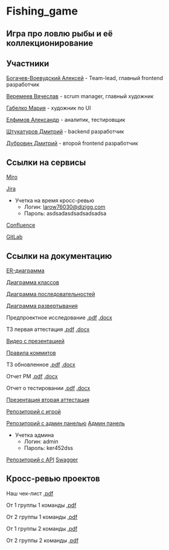 # Fishing_game
## Игра про ловлю рыбы и её коллекционирование

## Участники
[Богачев-Воевудский Алексей](https://github.com/Aleygv) - Team-lead, главный frontend разработчик

[Веремеев Вячеслав](https://github.com/DangeonSlavka) - scrum manager, главный художник

[Габелко Мария](#) - художник по UI

[Елфимов Александр](https://github.com/Devonty) - аналитик, тестировщик

[Штукатуров Дмитрий](https://github.com/POTAP322) - backend разработчик

[Дубровин Дмитрий](#) - второй frontend разработчик

## Ссылки на сервисы
[Miro](https://miro.com/welcomeonboard/bjlqdXVvUDMzQXJrVkZZR2F2REc3VlhqVUNFOVByZE9GWkhsamNjTTJ1QWNrRDA0RVZNbHNPME9FcUtCZk9Fb3hhZXNicjlqZ0FrcVRFZGxLOU5yaGxEUWxXUVJ2OGt2WVp4T3dQMnlSRlU1VitRVU1HMmVMZ2NZRzhHS05CK0FyVmtkMG5hNDA3dVlncnBvRVB2ZXBnPT0hdjE=?share_link_id=15541940578)

[Jira](https://fishin-game.atlassian.net/jira/software/projects/FISH/summary)
- Учетка на время кросс-ревью 
    - Логин: larow76030@dizigg.com
    - Пароль: asdsadasdsadsadsadsa

[Confluence](https://fishin-game.atlassian.net/wiki/spaces/~7120203309141a3da648bcae16a22bff504c60/pages/edit-v2/65543?draftShareId=eb00362f-602d-4876-89a9-e72e69b805d1)

[GitLab](https://gitlab.minecraftslaves.duckdns.org/Aleygv/fishing-game)

## Ссылки на документацию
[ER-диаграмма](https://github.com/Aleygv/Fishing_game/blob/main/Diagrams/ER-%D0%B4%D0%B8%D0%B0%D0%B3%D1%80%D0%B0%D0%BC%D0%BC%D0%B0.png)

[Диаграмма классов](https://github.com/Aleygv/Fishing_game/blob/main/Diagrams/%D0%94%D0%B8%D0%B0%D0%B3%D1%80%D0%B0%D0%BC%D0%BC%D0%B0%20%D0%BA%D0%BB%D0%B0%D1%81%D0%BE%D0%B2.png)

[Диаграмма последовательностей](https://github.com/Aleygv/Fishing_game/blob/main/Diagrams/%D0%94%D0%B8%D0%B0%D0%B3%D1%80%D0%B0%D0%BC%D0%BC%D0%B0%20%D0%BF%D0%BE%D1%81%D0%BB%D0%B5%D0%B4%D0%BE%D0%B2%D0%B0%D1%82%D0%B5%D0%BB%D1%8C%D0%BD%D0%BE%D1%81%D1%82%D0%B5%D0%B9.png)

[Диаграмма развертывания](https://github.com/Aleygv/Fishing_game/blob/main/Diagrams/%D0%94%D0%B8%D0%B0%D0%B3%D1%80%D0%B0%D0%BC%D0%BC%D0%B0%20%D1%80%D0%B0%D0%B7%D0%B2%D1%91%D1%80%D1%82%D1%8B%D0%B2%D0%B0%D0%BD%D0%B8%D1%8F.png)

Предпроектное исследование [.pdf](https://github.com/Aleygv/Fishing_game/blob/main/Documents/Предпроектное%20исследование%20итог.pdf) [.docx](https://github.com/Aleygv/Fishing_game/blob/main/Documents/Предпроектное%20исследование%20итог.docx)

ТЗ первая аттестация [.pdf](https://github.com/Aleygv/Fishing_game/blob/main/Documents/ТЗ%20первая%20атта%20итог.pdf) [.docx](https://github.com/Aleygv/Fishing_game/blob/main/Documents/ТЗ%20первая%20атта%20итог.docx)

[Видео с презентацией](https://drive.google.com/file/d/13Y3dJkEKCISjUAHoFCLYGAghQHK01W7r/view?usp=sharing)

[Правила коммитов](https://github.com/Aleygv/Fishing_game/blob/main/Documents/Git%20rules.md)

ТЗ обновленное [.pdf](https://github.com/Aleygv/Fishing_game/blob/main/Documents/%D0%A2%D0%97%20%D0%BE%D0%B1%D0%BD%D0%BE%D0%B2%D0%BB%D0%B5%D0%BD%D0%BD%D0%BE%D0%B5.pdf) [.docx](https://github.com/Aleygv/Fishing_game/blob/main/Documents/%D0%9E%D1%82%D1%87%D0%B5%D1%82%20PM.docx)

Отчет PM [.pdf](https://github.com/Aleygv/Fishing_game/blob/main/Documents/%D0%9E%D1%82%D1%87%D0%B5%D1%82%20PM.pdf) [.docx](https://github.com/Aleygv/Fishing_game/blob/main/Documents/%D0%A2%D0%97%20%D0%BE%D0%B1%D0%BD%D0%BE%D0%B2%D0%BB%D0%B5%D0%BD%D0%BD%D0%BE%D0%B5.docx)

Отчет о тестировании [.pdf](https://github.com/Aleygv/Fishing_game/blob/main/Documents/%D0%9E%D1%82%D1%87%D0%B5%D1%82%20%D0%BE%20%D1%82%D0%B5%D1%81%D1%82%D0%B8%D1%80%D0%BE%D0%B2%D0%B0%D0%BD%D0%B8%D0%B8.pdf) [.docx](https://github.com/Aleygv/Fishing_game/blob/main/Documents/%D0%9E%D1%82%D1%87%D0%B5%D1%82%20%D0%BE%20%D1%82%D0%B5%D1%81%D1%82%D0%B8%D1%80%D0%BE%D0%B2%D0%B0%D0%BD%D0%B8%D0%B8.docx)

[Презентация вторая аттестация](https://drive.google.com/file/d/1DVFlV5P_duWOcdVXLBjl9Agfavs4fT7y/view?usp=sharing)

[Репозиторий с игрой](https://github.com/Aleygv/TEST_GAME/tree/fin_archetecture)

[Репозиторий с админ панелью](https://github.com/POTAP322/fishventure-admin-panel.git)
[Админ панель](http://5.35.89.153:8000/)
- Учетка админа
    - Логин: admin
    - Пароль: ker452dss

[Репозиторий с API](https://github.com/POTAP322/fishventure-api-service)
[Swagger](http://5.35.89.153/docs)

## Кросс-ревью проектов
Наш чек-лист [.pdf](https://github.com/Aleygv/Fishing_game/blob/main/Documents/%D0%92%D0%93%D0%A3-%D0%A2%D0%9F.%20%D0%A7%D0%B5%D0%BA%D0%BB%D0%B8%D1%81%D1%82%201%20%D1%8D%D1%82%D0%B0%D0%BF%201%D0%B33%D0%BA%20-%20%D1%87%D0%B5%D0%BA%D0%BB%D0%B8%D1%81%D1%82.pdf)

От 1 группы 1 команды [.pdf](https://gitlab.minecraftslaves.duckdns.org/graphontext/markethelp/-/blob/main/specification/check/%D0%92%D0%93%D0%A3-%D0%A2%D0%9F.%20%D0%A7%D0%B5%D0%BA%D0%BB%D0%B8%D1%81%D1%82%201%20%D1%8D%D1%82%D0%B0%D0%BF%201%D0%B31%D0%BA%20-%20%D1%87%D0%B5%D0%BA%D0%BB%D0%B8%D1%81%D1%82.pdf?ref_type=heads)

От 2 группы 1 команды [.pdf](https://github.com/2group1team/VoiceChef/blob/master/Documentation/%D0%92%D0%93%D0%A3-%D0%A2%D0%9F.%20%D0%A7%D0%B5%D0%BA%D0%BB%D0%B8%D1%81%D1%82%201%20%D1%8D%D1%82%D0%B0%D0%BF%202%D0%B31%D0%BA%20-%20%D1%87%D0%B5%D0%BA%D0%BB%D0%B8%D1%81%D1%82.pdf)

От 1 группы 2 команды [.pdf](https://github.com/progerg/Lawly/blob/master/documentation/checklist.pdf)

От 2 группы 2 команды [.pdf](https://vk.com/away.php?to=https%3A%2F%2Fgithub.com%2FGoshaNumberOne%2Fescadre.io%2Fblob%2Fmain%2Fdocumentation%2F%D0%9A%D1%80%D0%BE%D1%81%D1%81-%D1%80%D0%B5%D0%B2%D1%8C%D1%8E%2520(1%2520%D0%B0%D1%82%D1%82%D0%B5%D1%81%D1%82%D0%B0%D1%86%D0%B8%D1%8F).pdf&utf=1)

